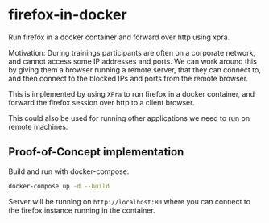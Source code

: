 # firefox-in-docker

Run firefox in a docker container and forward over http using xpra.

Motivation: During trainings participants are often on a corporate network, and cannot access some IP addresses and ports.
We can work around this by giving them a browser running a remote server, that they can connect to, and then connect to the blocked IPs and ports from the remote browser.

This is implemented by using `XPra` to run firefox in a docker container, and forward the firefox session over http to a client browser.

This could also be used for running other applications we need to run on remote machines.

## Proof-of-Concept implementation

Build and run with docker-compose:

```sh
docker-compose up -d --build
```

Server will be running on `http://localhost:80` where you can connect to the firefox instance running in the container.
